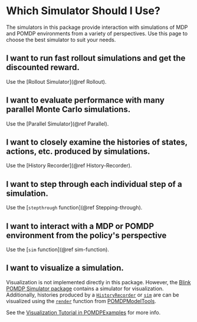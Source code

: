 # Which Simulator Should I Use?

The simulators in this package provide interaction with simulations of MDP and POMDP environments from a variety of perspectives. Use this page to choose the best simulator to suit your needs.

## I want to run fast rollout simulations and get the discounted reward.

Use the [Rollout Simulator](@ref Rollout).

## I want to evaluate performance with many parallel Monte Carlo simulations.

Use the [Parallel Simulator](@ref Parallel).

## I want to closely examine the histories of states, actions, etc. produced by simulations.

Use the [History Recorder](@ref History-Recorder).

## I want to step through each individual step of a simulation.

Use the [`stepthrough` function](@ref Stepping-through).

## I want to interact with a MDP or POMDP environment from the policy's perspective

Use the [`sim` function](@ref sim-function).

## I want to visualize a simulation.

Visualization is not implemented directly in this package. However, the [Blink POMDP Simulator package](https://github.com/JuliaPOMDP/BlinkPOMDPSimulator.jl) contains a simulator for visualization. Additionally, histories produced by a [`HistoryRecorder`](@ref) or [`sim`](@ref) are can be visualized using the [`render`](https://juliapomdp.github.io/POMDPModelTools.jl/latest/visualization.html#POMDPModelTools.render) function from [POMDPModelTools](https://github.com/JuliaPOMDP/POMDPModelTools.jl).

See the [Visualization Tutorial in POMDPExamples](https://github.com/JuliaPOMDP/POMDPExamples.jl) for more info.
